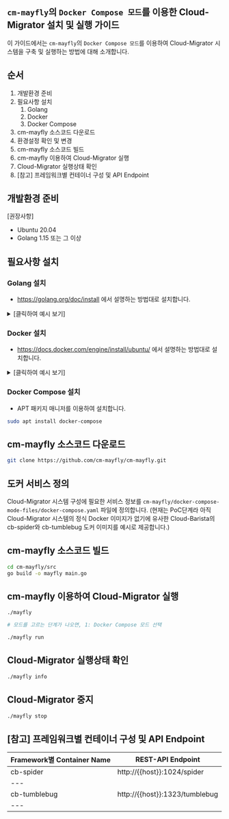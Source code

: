 
## `cm-mayfly`의 `Docker Compose 모드`를 이용한 Cloud-Migrator 설치 및 실행 가이드

이 가이드에서는 `cm-mayfly`의 `Docker Compose 모드`를 이용하여 Cloud-Migrator 시스템을 구축 및 실행하는 방법에 대해 소개합니다. 


## 순서
1. 개발환경 준비
1. 필요사항 설치
   1. Golang
   1. Docker
   1. Docker Compose
1. cm-mayfly 소스코드 다운로드
1. 환경설정 확인 및 변경
1. cm-mayfly 소스코드 빌드
1. cm-mayfly 이용하여 Cloud-Migrator 실행
1. Cloud-Migrator 실행상태 확인
1. [참고] 프레임워크별 컨테이너 구성 및 API Endpoint


## 개발환경 준비

[권장사항]
- Ubuntu 20.04
- Golang 1.15 또는 그 이상

## 필요사항 설치

### Golang 설치
- https://golang.org/doc/install 에서 설명하는 방법대로 설치합니다.

<details>
  <summary>[클릭하여 예시 보기]</summary>
  
```bash
# Golang 다운로드
wget https://go.dev/dl/go1.21.4.linux-amd64.tar.gz

# 기존 Golang 삭제 및 압축파일 해제
rm -rf /usr/local/go && tar -C /usr/local -xzf go1.21.4.linux-amd64.tar.gz

# ~/.bashrc 또는 ~/.zshrc 등에 다음 라인을 추가
export PATH=$PATH:/usr/local/go/bin

# 셸을 재시작하고 다음을 실행하여 Go 버전 확인
go version
```
</details>

### Docker 설치
- https://docs.docker.com/engine/install/ubuntu/ 에서 설명하는 방법대로 설치합니다.

<details>
  <summary>[클릭하여 예시 보기]</summary>
  
```bash
# 기존에 Docker 가 설치되어 있었다면 삭제
sudo apt remove docker docker-engine docker.io containerd runc

# Docker 설치를 위한 APT repo 추가
sudo apt update

sudo apt install \
    apt-transport-https \
    ca-certificates \
    curl \
    gnupg \
    lsb-release

curl -fsSL https://download.docker.com/linux/ubuntu/gpg | sudo gpg --dearmor -o /usr/share/keyrings/docker-archive-keyring.gpg

# x86_64 / amd64
echo \
  "deb [arch=amd64 signed-by=/usr/share/keyrings/docker-archive-keyring.gpg] https://download.docker.com/linux/ubuntu \
  $(lsb_release -cs) stable" | sudo tee /etc/apt/sources.list.d/docker.list > /dev/null

sudo apt update

sudo apt install docker-ce docker-ce-cli containerd.io
```
</details>

### Docker Compose 설치
- APT 패키지 매니저를 이용하여 설치합니다.
```bash
sudo apt install docker-compose
```

## cm-mayfly 소스코드 다운로드
```bash
git clone https://github.com/cm-mayfly/cm-mayfly.git
```

## 도커 서비스 정의
Cloud-Migrator 시스템 구성에 필요한 서비스 정보를 `cm-mayfly/docker-compose-mode-files/docker-compose.yaml` 파일에 정의합니다. (현재는 PoC단계라 아직 Cloud-Migrator 시스템의 정식 Docker 이미지가 없기에 유사한 Cloud-Barista의 cb-spider와 cb-tumblebug 도커 이미지를 예시로 제공합니다.)

## cm-mayfly 소스코드 빌드
```bash
cd cm-mayfly/src
go build -o mayfly main.go
```

## cm-mayfly 이용하여 Cloud-Migrator 실행
```bash
./mayfly

# 모드를 고르는 단계가 나오면, 1: Docker Compose 모드 선택

./mayfly run
```

## Cloud-Migrator 실행상태 확인
```bash
./mayfly info
```


## Cloud-Migrator 중지
```bash
./mayfly stop
```

## [참고] 프레임워크별 컨테이너 구성 및 API Endpoint
| Framework별 Container Name | REST-API Endpoint |
|---|---|
| cb-spider | http://{{host}}:1024/spider |
| --- |
| cb-tumblebug | http://{{host}}:1323/tumblebug |
| --- |

